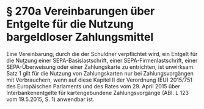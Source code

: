 # § 270a Vereinbarungen über Entgelte für die Nutzung bargeldloser Zahlungsmittel
Eine Vereinbarung, durch die der Schuldner verpflichtet wird, ein Entgelt für die Nutzung einer SEPA-Basislastschrift, einer SEPA-Firmenlastschrift, einer SEPA-Überweisung oder einer Zahlungskarte zu entrichten, ist unwirksam. Satz 1 gilt für die Nutzung von Zahlungskarten nur bei Zahlungsvorgängen mit Verbrauchern, wenn auf diese Kapitel II der Verordnung (EU) 2015/751 des Europäischen Parlaments und des Rates vom 29. April 2015 über Interbankenentgelte für kartengebundene Zahlungsvorgänge (ABl. L 123 vom 19.5.2015, S. 1) anwendbar ist.